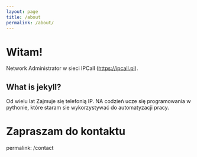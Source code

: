 ```yaml
---
layout: page
title: /about
permalink: /about/
---
```


# Witam!

Network Administrator w sieci IPCall (https://ipcall.pl).

## What is jekyll?

Od wielu lat Zajmuje się telefonią IP. NA codzień ucze się programowania w pythonie, które staram sie wykorzystywać do automatyzacji pracy. 

# Zapraszam do kontaktu
permalink: /contact

